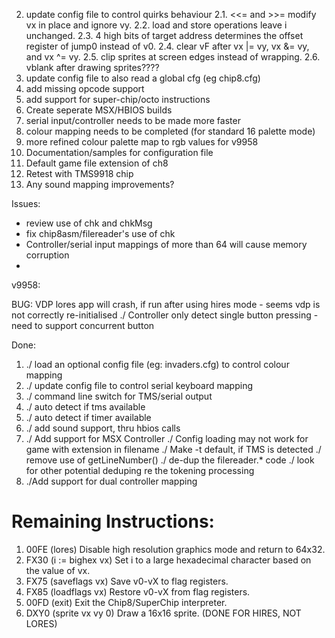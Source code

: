 2. update config file to control quirks behaviour
  2.1.  <<= and >>= modify vx in place and ignore vy.
  2.2.  load and store operations leave i unchanged.
  2.3.  4 high bits of target address determines the offset register of jump0 instead of v0.
  2.4.  clear vF after vx |= vy, vx &= vy, and vx ^= vy.
  2.5.  clip sprites at screen edges instead of wrapping.
  2.6.  vblank after drawing sprites????
4. update config file to also read a global cfg (eg chip8.cfg)
9. add missing opcode support
10. add support for super-chip/octo instructions
11. Create seperate MSX/HBIOS builds
13. serial input/controller needs to be made more faster
14. colour mapping needs to be completed (for standard 16 palette mode)
15. more refined colour palette map to rgb values for v9958
16. Documentation/samples for configuration file
18. Default game file extension of ch8
19. Retest with TMS9918 chip
20. Any sound mapping improvements?

Issues:
  * review use of chk and chkMsg
  * fix chip8asm/filereader's use of chk
  * Controller/serial input mappings of more than 64 will cause memory corruption
  *
v9958:


BUG:
  VDP lores app will crash, if run after using hires mode - seems vdp is not correctly re-initialised
  ./ Controller only detect single button pressing - need to support concurrent button


Done:
1. ./ load an optional config file (eg: invaders.cfg) to control colour mapping
3. ./ update config file to control serial keyboard mapping
5. ./ command line switch for TMS/serial output
6. ./ auto detect if tms available
7. ./ auto detect if timer available
8. ./ add sound support, thru hbios calls
12. ./ Add support for MSX Controller
  ./ Config loading may not work for game with extension in filename
  ./ Make -t default, if TMS is detected
  ./ remove use of getLineNumber()
  ./ de-dup the filereader.* code
  ./ look for other potential deduping re the tokening processing
17. ./Add support for dual controller mapping


# Remaining Instructions:
1. 00FE (lores) Disable high resolution graphics mode and return to 64x32.
2. FX30 (i := bighex vx) Set i to a large hexadecimal character based on the value of vx.
3. FX75 (saveflags vx) Save v0-vX to flag registers.
4. FX85 (loadflags vx) Restore v0-vX from flag registers.
5. 00FD (exit) Exit the Chip8/SuperChip interpreter.
6. DXY0 (sprite vx vy 0) Draw a 16x16 sprite. (DONE FOR HIRES, NOT LORES)
